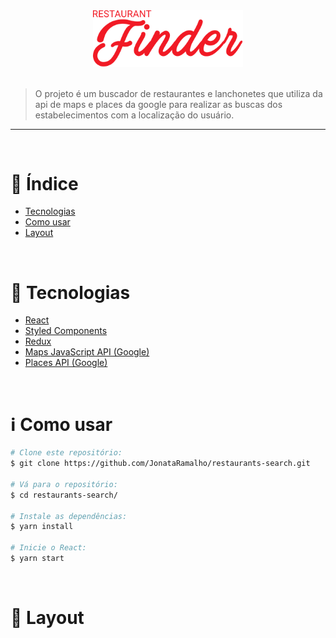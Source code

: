 <div align="center">
    <img src="src/assets/logo.svg" width="240px"/>
</div>

<br/>

> O projeto é um buscador de restaurantes e lanchonetes que utiliza da api de maps e places da google para realizar as buscas dos estabelecimentos com a localização do usuário.

---

<br/>

# :pushpin: Índice

<p align="left">
    <ul>
        <li><a href="#rocket-tecnologias">Tecnologias</a></li>
        <li><a href="#information_source-como_usar">Como usar</a></li>
        <li><a href="#iphone-layout">Layout</a></li>
    </ul>
</p>

<br/>

# :rocket: Tecnologias

- [React](https://pt-br.reactjs.org/)
- [Styled Components](https://styled-components.com/)
- [Redux](https://redux.js.org/)
- [Maps JavaScript API (Google)](#)
- [Places API (Google)](#)

<br/>

# :information_source: Como usar

```bash
# Clone este repositório:
$ git clone https://github.com/JonataRamalho/restaurants-search.git

# Vá para o repositório:
$ cd restaurants-search/

# Instale as dependências:
$ yarn install

# Inicie o React:
$ yarn start
```

<br/>

# :iphone: Layout

